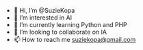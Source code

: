 - 👋 Hi, I’m @SuzieKopa
- 👀 I’m interested in AI
- 🌱 I’m currently learning Python and PHP
- 💞️ I’m looking to collaborate on IA 
- 📫 How to reach me suziekopa@gmail.com

<!---
SuzieKopa/SuzieKopa is a ✨ special ✨ repository because its `README.md` (this file) appears on your GitHub profile.
You can click the Preview link to take a look at your changes.
--->
